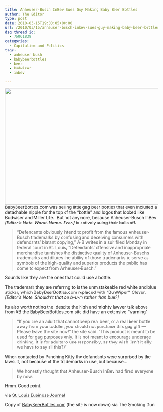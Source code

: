 ```yaml
---
title: Anheuser-Busch InBev Sues Guy Making Baby Beer Bottles
author: The Editor
type: post
date: 2010-03-15T19:00:05+00:00
url: /2010/03/15/anheuser-busch-inbev-sues-guy-making-baby-beer-bottles/
dsq_thread_id:
  - 76061839
categories:
  - Capitalism and Politics
tags:
  - anheuser bush
  - babybeerbottles
  - beer
  - budwiser
  - inbev

---
```

[<img class="aligncenter size-full wp-image-3568" title="babybeerbottles" src="http://punchingkitty.com/wp-content/uploads/2010/03/babybeerbottles.jpg" alt="" width="600" height="383" srcset="http://media.punchingkitty.com/wordpress/2010/03/babybeerbottles.jpg 600w, http://media.punchingkitty.com/wordpress/2010/03/babybeerbottles-300x191.jpg 300w" sizes="(max-width: 600px) 100vw, 600px" />][1]BabyBeerBottles.com was selling little gag beer bottles that even included a detachable nipple for the top of the &#8220;bottle&#8221; and logos that looked like Budwiser and Miller Lite.  But not anymore, because Anheuser-Busch InBev _[Editor&#8217;s Note: Worst. Name. Ever.]_ is actively suing their balls off.

> “Defendants obviously intend to profit from the famous Anheuser-Busch trademarks by confusing and deceiving consumers with defendants’ blatant copying,” A-B writes in a suit filed Monday in federal court in St. Louis<a href="http://assets.bizjournals.com/cms_media/stlouis/babybeerbottle.pdf " target="_blank">.</a> “Defendants’ offensive and inappropriate merchandise tarnishes the distinctive quality of Anheuser-Busch’s trademarks and dilutes the ability of those trademarks to serve as symbols of the high-quality and superior products the public has come to expect from Anheuser-Busch.”

Sounds like they are the ones that could use a bottle.

The trademark they are referring to is the unmistakeable red white and blue sticker, which BabyBeerBottles.com replaced with &#8220;BunWiper&#8221;. Clever. _[Editor&#8217;s Note: Shouldn&#8217;t that be b-u-m rather than bun?]_

Its also worth noting the  despite the high and mighty lawyer talk above from AB the BabyBeerBottles.com site did have an extensive &#8220;warning&#8221;

> “If you are an adult that cannot keep real beer, or a real beer bottle away from your toddler, you should not purchase this gag gift — Please leave the site now!” the site said. “This product is meant to be used for gag purposes only. It is not meant to encourage underage drinking. It is for adults to use responsibly, as they wish (isn’t it silly we have to say all this?)”

When contacted by Punching Kitty the defandants were surprised by the lawsuit, not because of the trademarks in use, but because&#8230;

> We honestly thought that Anheuser-Busch InBev had fired everyone by now.

Hmm. Good point.

via <a href="http://www.bizjournals.com/stlouis/blog/2010/03/a-b_not_happy_about_baby_beer_bottles.html?surround=lfn" target="_blank">St. Louis Business Journal</a>

Copy of <a href="http://www.thesmokinggun.com/archive/years/2010/0309101babybeer5.html" target="_blank">BabyBeerBottles.com</a> (the site is now down) via The Smoking Gun

 [1]: http://punchingkitty.com/wp-content/uploads/2010/03/babybeerbottles.jpg